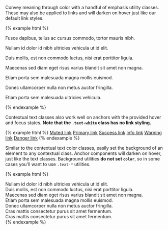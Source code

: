 ---
---

Convey meaning through color with a handful of emphasis utility classes. These may also be applied to links and will darken on hover just like our default link styles.

{% example html %}
<p class="text-muted">Fusce dapibus, tellus ac cursus commodo, tortor mauris nibh.</p>
<p class="text-primary">Nullam id dolor id nibh ultricies vehicula ut id elit.</p>
<p class="text-success">Duis mollis, est non commodo luctus, nisi erat porttitor ligula.</p>
<p class="text-info">Maecenas sed diam eget risus varius blandit sit amet non magna.</p>
<p class="text-warning">Etiam porta sem malesuada magna mollis euismod.</p>
<p class="text-danger">Donec ullamcorper nulla non metus auctor fringilla.</p>
<p class="text-white">Etiam porta sem malesuada ultricies vehicula.</p>
{% endexample %}

Contextual text classes also work well on anchors with the provided hover and focus states. **Note that the `.text-white` class has no link styling.**

{% example html %}
<a href="#" class="text-muted">Muted link</a>
<a href="#" class="text-primary">Primary link</a>
<a href="#" class="text-success">Success link</a>
<a href="#" class="text-info">Info link</a>
<a href="#" class="text-warning">Warning link</a>
<a href="#" class="text-danger">Danger link</a>
{% endexample %}

Similar to the contextual text color classes, easily set the background of an element to any contextual class. Anchor components will darken on hover, just like the text classes. Background utilities **do not set `color`**, so in some cases you'll want to use `.text-*` utilities.

{% example html %}
<div class="bg-primary text-white">Nullam id dolor id nibh ultricies vehicula ut id elit.</div>
<div class="bg-success text-white">Duis mollis, est non commodo luctus, nisi erat porttitor ligula.</div>
<div class="bg-info text-white">Maecenas sed diam eget risus varius blandit sit amet non magna.</div>
<div class="bg-warning text-white">Etiam porta sem malesuada magna mollis euismod.</div>
<div class="bg-danger text-white">Donec ullamcorper nulla non metus auctor fringilla.</div>
<div class="bg-inverse text-white">Cras mattis consectetur purus sit amet fermentum.</div>
<div class="bg-faded">Cras mattis consectetur purus sit amet fermentum.</div>
{% endexample %}

